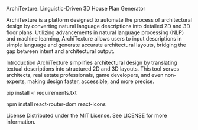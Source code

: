 ArchiTexture: Linguistic-Driven 3D House Plan Generator

ArchiTexture is a platform designed to automate the process of architectural design by converting natural language descriptions into detailed 2D and 3D floor plans. Utilizing advancements in natural language processing (NLP) and machine learning, ArchiTexture allows users to input descriptions in simple language and generate accurate architectural layouts, bridging the gap between intent and architectural output.


Introduction
ArchiTexture simplifies architectural design by translating textual descriptions into structured 2D and 3D layouts. This tool serves architects, real estate professionals, game developers, and even non-experts, making design faster, accessible, and more precise.


pip install -r requirements.txt


npm install react-router-dom react-icons


License
Distributed under the MIT License. See LICENSE for more information.
